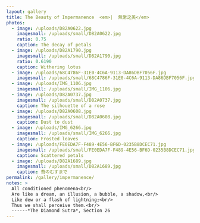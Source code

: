 ```yaml
---
layout: gallery
title: The Beauty of Impermanence  <em>|  無常之美</em>
photos:
  - image: /uploads/D82A0622.jpg
    imagesmall: /uploads/small/D82A0622.jpg
    ratio: 0.75
    caption: The decay of petals
  - image: /uploads/D82A1790.jpg
    imagesmall: /uploads/small/D82A1790.jpg
    ratio: 0.6190
    caption: Withering lotus
  - image: /uploads/68C4786F-31E0-4C6A-9113-DA86DBF7056F.jpg
    imagesmall: /uploads/small/68C4786F-31E0-4C6A-9113-DA86DBF7056F.jpg
  - image: /uploads/IMG_1106.jpg
    imagesmall: /uploads/small/IMG_1106.jpg
  - image: /uploads/D82A0737.jpg
    imagesmall: /uploads/small/D82A0737.jpg
    caption: The silhouette of a rose
  - image: /uploads/D82A0608.jpg
    imagesmall: /uploads/small/D82A0608.jpg
    caption: Dust to dust
  - image: /uploads/IMG_6266.jpg
    imagesmall: /uploads/small/IMG_6266.jpg
    caption: Frosted leaves
  - image: /uploads/FE0EDA7F-F489-4E56-BF6D-0235B8DCEC71.jpg
    imagesmall: /uploads/small/FE0EDA7F-F489-4E56-BF6D-0235B8DCEC71.jpg
    caption: Scattered petals
  - image: /uploads/D82A1689.jpg
    imagesmall: /uploads/small/D82A1689.jpg
    caption: 苔のむすまで
permalink: /gallery/impermanence/
notes: >
  All conditioned phenomena<br/>
  Are like a dream, an illusion, a bubble, a shadow,<br/>
  Like dew or a flash of lightning;<br/>
  Thus we shall perceive them.<br/>
  ------*The Diamond Sutra*, Section 26
---
```

